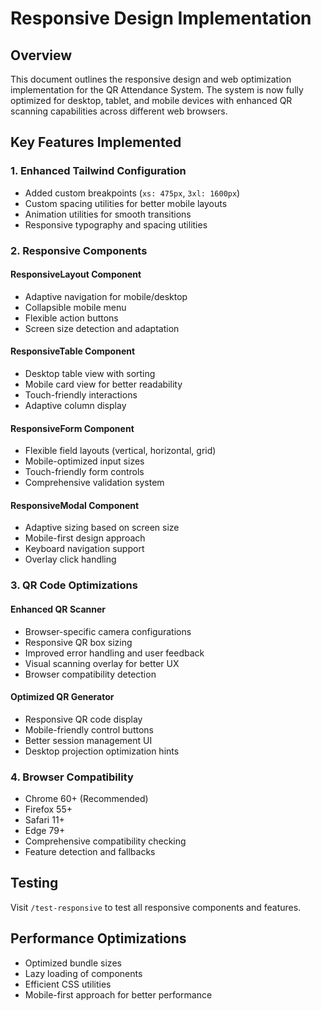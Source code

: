 # Responsive Design Implementation

## Overview

This document outlines the responsive design and web optimization implementation for the QR Attendance System. The system is now fully optimized for desktop, tablet, and mobile devices with enhanced QR scanning capabilities across different web browsers.

## Key Features Implemented

### 1. Enhanced Tailwind Configuration
- Added custom breakpoints (`xs: 475px`, `3xl: 1600px`)
- Custom spacing utilities for better mobile layouts
- Animation utilities for smooth transitions
- Responsive typography and spacing utilities

### 2. Responsive Components

#### ResponsiveLayout Component
- Adaptive navigation for mobile/desktop
- Collapsible mobile menu
- Flexible action buttons
- Screen size detection and adaptation

#### ResponsiveTable Component
- Desktop table view with sorting
- Mobile card view for better readability
- Touch-friendly interactions
- Adaptive column display

#### ResponsiveForm Component
- Flexible field layouts (vertical, horizontal, grid)
- Mobile-optimized input sizes
- Touch-friendly form controls
- Comprehensive validation system

#### ResponsiveModal Component
- Adaptive sizing based on screen size
- Mobile-first design approach
- Keyboard navigation support
- Overlay click handling

### 3. QR Code Optimizations

#### Enhanced QR Scanner
- Browser-specific camera configurations
- Responsive QR box sizing
- Improved error handling and user feedback
- Visual scanning overlay for better UX
- Browser compatibility detection

#### Optimized QR Generator
- Responsive QR code display
- Mobile-friendly control buttons
- Better session management UI
- Desktop projection optimization hints

### 4. Browser Compatibility
- Chrome 60+ (Recommended)
- Firefox 55+
- Safari 11+
- Edge 79+
- Comprehensive compatibility checking
- Feature detection and fallbacks

## Testing

Visit `/test-responsive` to test all responsive components and features.

## Performance Optimizations
- Optimized bundle sizes
- Lazy loading of components
- Efficient CSS utilities
- Mobile-first approach for better performance